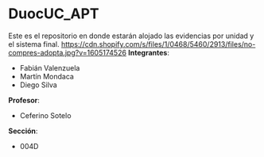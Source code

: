 # DuocUC_APT
Este es el repositorio en donde estarán alojado las evidencias por unidad y el sistema final.
https://cdn.shopify.com/s/files/1/0468/5460/2913/files/no-compres-adopta.jpg?v=1605174526
**Integrantes**:
 - Fabián Valenzuela
 - Martín Mondaca
 - Diego Silva

**Profesor**:
 - Ceferino Sotelo

**Sección**:
 - 004D
